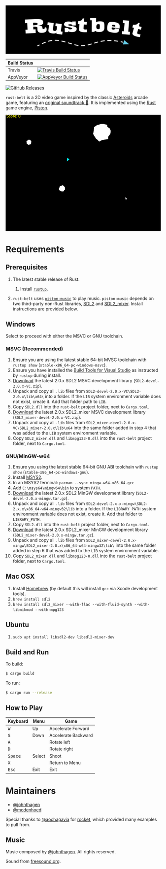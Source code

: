 ![Rust Belt](./assets/images/rust-belt-logo.png)

| Build Status |                                                                                |
|--------------|--------------------------------------------------------------------------------|
| Travis       | [![Travis Build Status][travis-build-status-svg]][travis-build-status]         |
| AppVeyor     | [![AppVeyor Build Status][appveyor-build-status-svg]][appveyor-build-status]   |

[![GitHub Releases][github-release-svg]][github-release]

`rust-belt` is a 2D video game inspired by the classic 
[Asteroids](https://en.wikipedia.org/wiki/Asteroids_(video_game)) arcade game, 
featuring an [original soundtrack :musical_score:](assets/music). It is implemented using the 
[Rust](https://www.rust-lang.org/) game engine, [Piston](https://www.piston.rs/).

![Rust Belt](./videos/rust-belt-game-play.gif)

# Requirements

## Prerequisites

1. The latest stable release of Rust.
    1. Install [`rustup`](https://www.rust-lang.org/install.html).

2. `rust-belt` uses [`piston-music`](https://github.com/PistonDevelopers/music) to play music. 
    `piston-music` depends on two third-party non-Rust libraries, [SDL2](https://www.libsdl.org/) 
    and [SDL2_mixer](https://github.com/libsdl-org/SDL_mixer). Install instructions are provided
    below.

## Windows

Select to proceed with either the MSVC or GNU toolchain.

### MSVC (Recommended)

1. Ensure you are using the latest stable 64-bit MVSC toolchain with `rustup show` 
   (`stable-x86_64-pc-windows-msvc`).
2. Ensure you have installed the [Build Tools for Visual Studio](https://aka.ms/buildtools)
   as instructed by `rustup` during install.
3. [Download](https://github.com/libsdl-org/SDL/releases) the latest 2.0.x SDL2 MSVC development
   library (`SDL2-devel-2.0.x-VC.zip`).
4. Unpack and copy all `.lib` files from `SDL2-devel-2.0.x-VC\SDL2-2.0.x\lib\x64\` into a folder. 
   If the `LIB` system environment variable does not exist, create it. Add that folder path to 
   `LIB`.
5. Copy `SDL2.dll` into the `rust-belt` project folder, next to `Cargo.toml`.
6. [Download](https://www.libsdl.org/projects/SDL_mixer/release/) the latest 2.0.x SDL2_mixer MSVC
   development library (`SDL2_mixer-devel-2.0.x-VC.zip`).
7. Unpack and copy all `.lib` files from `SDL2_mixer-devel-2.0.x-VC\SDL2_mixer-2.0.x\lib\x64` into 
   the same folder added in step 4 that was added to the `LIB` system environment variable.
8. Copy `SDL2_mixer.dll` and `libmpg123-0.dll` into the `rust-belt` project folder, next to 
   `Cargo.toml`.

### GNU/MinGW-w64

1. Ensure you using the latest stable 64-bit GNU ABI toolchain with `rustup show` 
   (`stable-x86_64-pc-windows-gnu`).
2. Install [MSYS2](https://www.msys2.org/).
3. In an MSYS2 terminal: `pacman --sync mingw-w64-x86_64-gcc`
4. Add `C:\msys64\mingw64\bin` to system `PATH`.
5. [Download](https://github.com/libsdl-org/SDL/releases) the latest 2.0.x SDL2 MinGW development
   library (`SDL2-devel-2.0.x-mingw.tar.gz`).
6. Unpack and copy all `.lib` files from `SDL2-devel-2.x.x-mingw\SDL2-2.x.x\x86_64-w64-mingw32\lib`
   into a folder. If the `LIBRARY_PATH` system environment variable does not exist, create it. Add 
   that folder to `LIBRARY_PATH`.
7. Copy `SDL2.dll` into the `rust-belt` project folder, next to `Cargo.toml`.
8. [Download](https://www.libsdl.org/projects/SDL_mixer/release/) the latest 2.0.x SDL2_mixer MinGW
   development library (`SDL2_mixer-devel-2.0.x-mingw.tar.gz`).
9. Unpack and copy all `.lib` files from 
   `SDL2_mixer-devel-2.0.x-mingw\SDL2_mixer-2.0.x\x86_64-w64-mingw32\lib\` into the same folder 
   added in step 6 that was added to the `LIB` system environment variable.
10. Copy `SDL2_mixer.dll` and `libmpg123-0.dll` into the `rust-belt` project folder, next to 
    `Cargo.toml`.

## Mac OSX

1. Install [Homebrew](https://brew.sh/) (by default this will install `gcc` via Xcode development 
   tools).
2. `brew install sdl2`
3. `brew install sdl2_mixer --with-flac --with-fluid-synth --with-libmikmod --with-mpg123`

## Ubuntu

1. `sudo apt install libsdl2-dev libsdl2-mixer-dev`

## Build and Run

To build:

```bash
$ cargo build
```

To run:

```bash
$ cargo run --release
```

## How to Play

Keyboard         | Menu        | Game
---------------- | ----------- | -------------------
<kbd>W</kbd>     | Up          | Accelerate Forward 
<kbd>S</kbd>     | Down        | Accelerate Backward
<kbd>A</kbd>     |             | Rotate left
<kbd>D</kbd>     |             | Rotate right
<kbd>Space</kbd> | Select      | Shoot
<kbd>X</kbd>     |             | Return to Menu
<kbd>Esc</kbd>   | Exit        | Exit

# Maintainers
* [@johnthagen](https://github.com/johnthagen)
* [@mcdenhoed](https://github.com/mcdenhoed)

Special thanks to [@aochagavia](https://github.com/aochagavia) for 
[rocket](https://github.com/aochagavia/rocket), which provided many examples to pull from.

## Music

Music composed by [@johnthagen](https://github.com/johnthagen).  All rights reserved.

Sound from [freesound.org](https://www.freesound.org/).

<!-- Badges -->
[travis-build-status]: https://travis-ci.com/johnthagen/rust-belt
[travis-build-status-svg]: https://travis-ci.com/johnthagen/rust-belt.svg?branch=master

[appveyor-build-status]: https://ci.appveyor.com/project/johnthagen/rust-belt
[appveyor-build-status-svg]: 
    https://ci.appveyor.com/api/projects/status/nbkgf5i3p4998a2j/branch/master?svg=true

[github-release]: https://github.com/johnthagen/rust-belt/releases
[github-release-svg]: https://img.shields.io/github/release/johnthagen/rust-belt.svg
